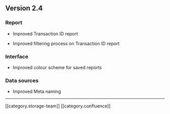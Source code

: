 
## Version 2.4

### Report

* Improved Transaction ID report


* Improved filtering process on Transaction ID report




### Interface

* Improved colour scheme for saved reports




### Data sources

* Improved Meta naming





*****

[[category.storage-team]] 
[[category.confluence]] 
